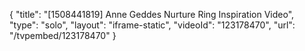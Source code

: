 {
    "title": "[1508441819] Anne Geddes Nurture Ring Inspiration Video",
    "type": "solo",
    "layout": "iframe-static",
    "videoId": "123178470",
    "url": "\/tvpembed\/123178470"
}